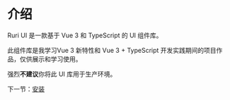 # 介绍

Ruri UI 是一款基于 Vue 3 和 TypeScript 的 UI 组件库。

此组件库是我学习Vue 3 新特性和 Vue 3 + TypeScript 开发实践期间的项目作品，仅供展示和学习使用。

强烈**不建议**你将此 UI 库用于生产环境。

下一节：[安装](#/doc/install)